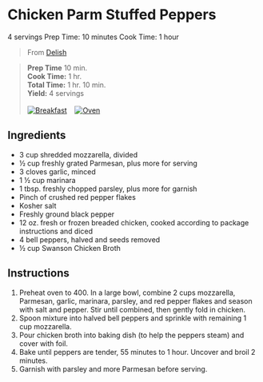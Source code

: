 # Chicken Parm Stuffed Peppers

4 servings
Prep Time: 10 minutes
Cook Time: 1 hour

> From [Delish](https://www.delish.com/cooking/recipe-ideas/recipes/a51054/chicken-parm-stuffed-peppers-recipe/)

> **Prep Time** 10 min.<br>
**Cook Time:** 1 hr.<br>
**Total Time:** 1 hr. 10 min.<br>
**Yield:** 4 servings<br> <br>
[![Breakfast](https://img.shields.io/badge/Meal_Type-Dinner-blue)](#) &nbsp;&nbsp;
[![Oven](https://img.shields.io/badge/Cooking_Method-Oven-green)](#)

## Ingredients
- 3 cup shredded mozzarella, divided
- &frac12; cup freshly grated Parmesan, plus more for serving
- 3 cloves garlic, minced
- 1 &frac12; cup marinara
- 1 tbsp. freshly chopped parsley, plus more for garnish
- Pinch of crushed red pepper flakes
- Kosher salt
- Freshly ground black pepper
- 12 oz. fresh or frozen breaded chicken, cooked according to package instructions and diced
- 4 bell peppers, halved and seeds removed
- &frac12; cup Swanson Chicken Broth

## Instructions
1. Preheat oven to 400. In a large bowl, combine 2 cups mozzarella, Parmesan, garlic, marinara, parsley, and red pepper flakes and season with salt and pepper. Stir until combined, then gently fold in chicken.
2. Spoon mixture into halved bell peppers and sprinkle with remaining 1 cup mozzarella.
3. Pour chicken broth into baking dish (to help the peppers steam) and cover with foil.
4. Bake until peppers are tender, 55 minutes to 1 hour. Uncover and broil 2 minutes.
5. Garnish with parsley and more Parmesan before serving.
